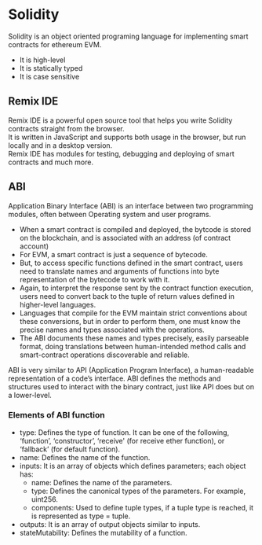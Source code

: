 # Solidity
Solidity is an object oriented programing language for implementing smart contracts for ethereum EVM.

- It is high-level
- It is statically typed
- It is case sensitive

## Remix IDE
Remix IDE is a powerful open source tool that helps you write Solidity contracts straight from the browser.\
It is written in JavaScript and supports both usage in the browser, but run locally and in a desktop version.\
Remix IDE has modules for testing, debugging and deploying of smart contracts and much more.

## ABI
Application Binary Interface (ABI) is an interface between two programming modules, often between Operating system and user programs.
- When a smart contract is compiled and deployed, the bytcode is stored on the blockchain, and is associated with an address (of contract account)
- For EVM, a smart contract is just a sequence of bytecode.
- But, to access specific functions defined in the smart contract, users need to translate names and arguments of functions into byte representation of the bytecode to work with it.
- Again, to interpret the response sent by the contract function execution, users need to convert back to the tuple of return values defined in higher-level languages.
- Languages that compile for the EVM maintain strict conventions about these conversions, but in order to perform them, one must know the precise names and types associated with the operations.
- The ABI documents these names and types precisely, easily parseable format, doing translations between human-intended method calls and smart-contract operations discoverable and reliable.


ABI is very similar to API (Application Program Interface), a human-readable representation of a code’s interface. ABI defines the methods and structures used to interact with the binary contract, just like API does but on a lower-level.

### Elements of ABI function
- type: Defines the type of function. It can be one of the following, ‘function’, ‘constructor’, ‘receive' (for receive ether function), or ‘fallback’ (for default function).
- name: Defines the name of the function.
- inputs: It is an array of objects which defines parameters; each object has:
    - name: Defines the name of the parameters.
    - type: Defines the canonical types of the parameters. For example, uint256.
    - components: Used to define tuple types, if a tuple type is reached, it is represented as type = tuple.
- outputs: It is an array of output objects similar to inputs.
- stateMutability: Defines the mutability of a function.
